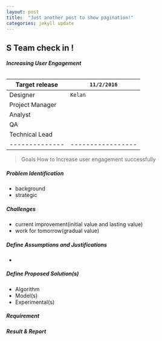 ```yaml
---
layout: post
title:  "Just another post to show pagination!"
categories: jekyll update
---
```


S Team check in !
-------------------------------------------


###### <i class="icon-folder-open"></i>**Increasing User Engagement**

| Target release  | `11/2/2016`      |  
| --------------  |----------------- |
| Designer        | `Kelan`          |
| Project Manager |                  |
| Analyst         |                  |
| QA              |                  |
| Technical Lead  |                  |
| --------------  |----------------- |

>  []() <i class="icon-pencil"></i>Goals
 How to Increase user engagement successfully

##### <i class="icon-file"></i>Problem Identification
 - background 
 - strategic
##### <i class="icon-file"></i>Challenges
 - current improvement(initial value and lasting value)
 - work for tomorrow(gradual value)
##### <i class="icon-file"></i>Define Assumptions and Justifications
 - 
##### <i class="icon-file"></i>Define Proposed Solution(s)
 - Algorithm
 - Model(s)
 - Experimental(s)

##### <i class="icon-file"></i>Requirement 

##### <i class="icon-file"></i>Result & Report

>  []()